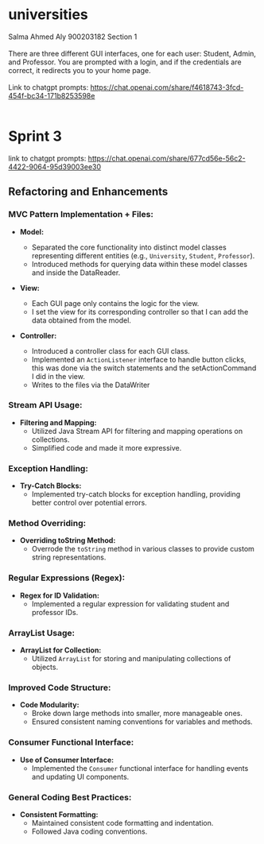 # universities
Salma Ahmed Aly 900203182 Section 1 <br /> <br />
There are three different GUI interfaces, one for each user: Student, Admin, and Professor. You are prompted with a login, and if the credentials are correct, it redirects you to your home page.<br /> <br />
Link to chatgpt prompts: https://chat.openai.com/share/f4618743-3fcd-454f-bc34-171b8253598e
<br/><br/>
# Sprint 3

link to chatgpt prompts: https://chat.openai.com/share/677cd56e-56c2-4422-9064-95d39003ee30

## Refactoring and Enhancements

### MVC Pattern Implementation + Files:

- **Model:**
  - Separated the core functionality into distinct model classes representing different entities (e.g., `University`, `Student`, `Professor`).
  - Introduced methods for querying data within these model classes and inside the DataReader.

- **View:**
  - Each GUI page only contains the logic for the view.
  - I set the view for its corresponding controller so that I can add the data obtained from the model.

- **Controller:**
  - Introduced a controller class for each GUI class.
  - Implemented an `ActionListener` interface to handle button clicks, this was done via the switch statements and the setActionCommand I did in the view.
  - Writes to the files via the DataWriter

### Stream API Usage:

- **Filtering and Mapping:**
  - Utilized Java Stream API for filtering and mapping operations on collections.
  - Simplified code and made it more expressive.

### Exception Handling:

- **Try-Catch Blocks:**
  - Implemented try-catch blocks for exception handling, providing better control over potential errors.

### Method Overriding:

- **Overriding toString Method:**
  - Overrode the `toString` method in various classes to provide custom string representations.

### Regular Expressions (Regex):

- **Regex for ID Validation:**
  - Implemented a regular expression for validating student and professor IDs.

### ArrayList Usage:

- **ArrayList for Collection:**
  - Utilized `ArrayList` for storing and manipulating collections of objects.

### Improved Code Structure:

- **Code Modularity:**
  - Broke down large methods into smaller, more manageable ones.
  - Ensured consistent naming conventions for variables and methods.

### Consumer Functional Interface:

- **Use of Consumer Interface:**
  - Implemented the `Consumer` functional interface for handling events and updating UI components.

### General Coding Best Practices:

- **Consistent Formatting:**
  - Maintained consistent code formatting and indentation.
  - Followed Java coding conventions.
